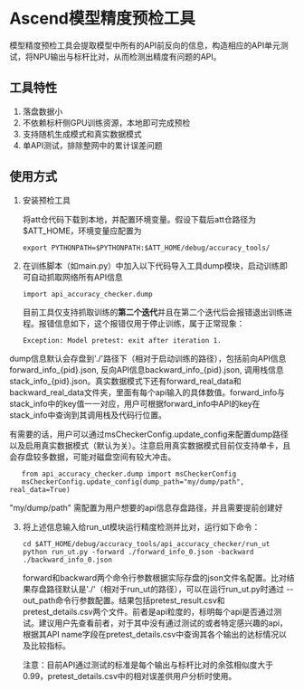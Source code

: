# Ascend模型精度预检工具
模型精度预检工具会提取模型中所有的API前反向的信息，构造相应的API单元测试，将NPU输出与标杆比对，从而检测出精度有问题的API。

## 工具特性
1. 落盘数据小
2. 不依赖标杆侧GPU训练资源，本地即可完成预检
3. 支持随机生成模式和真实数据模式
4. 单API测试，排除整网中的累计误差问题

## 使用方式

1. 安装预检工具

   将att仓代码下载到本地，并配置环境变量。假设下载后att仓路径为 $ATT_HOME，环境变量应配置为

   ```
   export PYTHONPATH=$PYTHONPATH:$ATT_HOME/debug/accuracy_tools/
   ```

2. 在训练脚本（如main.py）中加入以下代码导入工具dump模块，启动训练即可自动抓取网络所有API信息

   ```
   import api_accuracy_checker.dump
   ```

   目前工具仅支持抓取训练的**第二个迭代**并且在第二个迭代后会报错退出训练进程。报错信息如下，这个报错仅用于停止训练，属于正常现象：
   ```
   Exception: Model pretest: exit after iteration 1.
   ```

​	dump信息默认会存盘到'./'路径下（相对于启动训练的路径），包括前向API信息forward_info_{pid}.json, 反向API信息backward_info_{pid}.json, 调用栈信息stack_info_{pid}.json。真实数据模式下还有forward_real_data和backward_real_data文件夹，里面有每个api输入的具体数值。forward_info与stack_info中的key值一一对应，用户可根据forward_info中API的key在stack_info中查询到其调用栈及代码行位置。

   有需要的话，用户可以通过msCheckerConfig.update_config来配置dump路径以及启用真实数据模式（默认为关）。注意启用真实数据模式目前仅支持单卡，且会存盘较多数据，可能对磁盘空间有较大冲击。
   ```
      from api_accuracy_checker.dump import msCheckerConfig
      msCheckerConfig.update_config(dump_path="my/dump/path", real_data=True)
   ```

"my/dump/path" 需配置为用户想要的api信息存盘路径，并且需要提前创建好

3. 将上述信息输入给run_ut模块运行精度检测并比对，运行如下命令：

   ```
   cd $ATT_HOME/debug/accuracy_tools/api_accuracy_checker/run_ut
   python run_ut.py -forward ./forward_info_0.json -backward ./backward_info_0.json
   ```

   forward和backward两个命令行参数根据实际存盘的json文件名配置。比对结果存盘路径默认是'./'（相对于run_ut的路径），可以在运行run_ut.py时通过 --out_path命令行参数配置。结果包括pretest_result.csv和pretest_details.csv两个文件。前者是api粒度的，标明每个api是否通过测试。建议用户先查看前者，对于其中没有通过测试的或者特定感兴趣的api，根据其API name字段在pretest_details.csv中查询其各个输出的达标情况以及比较指标。

   注意：目前API通过测试的标准是每个输出与标杆比对的余弦相似度大于0.99，pretest_details.csv中的相对误差供用户分析时使用。









